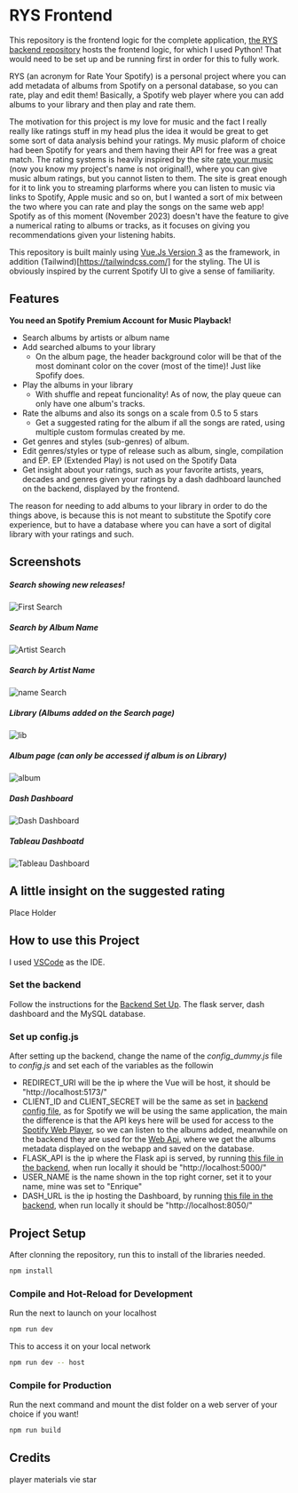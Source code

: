 # RYS Frontend

This repository is the frontend logic for the complete application, [the RYS backend repository](https://github.com/litepast/RYS-backend) hosts the frontend logic, for which I used Python! That would need to be set up and be running first in order for this to fully work.

RYS (an acronym for Rate Your Spotify) is a personal project where you can add metadata of albums from Spotify on a personal database, so you can rate, play and edit them! Basically, a Spotify web player where you can add albums to your library and then play and rate them.

The motivation for this project is my love for music and the fact I really really like ratings stuff in my head plus the idea it would be great to get some sort of data analysis behind your ratings. My music plaform of choice had been Spotify for years and them having their API for free was a great match. The rating systems is heavily inspired by the site [rate your music](www.rateyourmusic.com) (now you know my project's name is not original!), where you can give music album ratings, but you cannot listen to them. The site is great enough for it to link you to streaming plarforms where you can listen to music via links to Spotify, Apple music and so on, but I wanted a sort of mix between the two where you can rate and play the songs on the same web app! Spotify as of this moment (November 2023) doesn't have the feature to give a numerical rating to albums or tracks, as it focuses on giving you recommendations given your listening habits.

This repository is built mainly using [Vue.Js Version 3](https://vuejs.org/) as the framework, in addition (Tailwind)[https://tailwindcss.com/] for the styling. The UI is obviously inspired by the current Spotify UI to give a sense of familiarity.

## Features
__You need an Spotify Premium Account for Music Playback!__
  
* Search albums by artists or album name
* Add searched albums to your library
  * On the album page, the header background color will be that of the most dominant color on the cover (most of the time)! Just like Spofify does.     
* Play the albums in your library  
  * With shuffle and repeat funcionality! As of now, the play queue can only have one album's tracks. 
* Rate the albums and also its songs on a scale from 0.5 to 5 stars
  * Get a suggested rating for the album if all the songs are rated, using multiple custom formulas created by me.
* Get genres and styles (sub-genres) of album. 
* Edit genres/styles or type of release such as album, single, compilation and EP. EP (Extended Play) is not used on the Spotify Data
* Get insight about your ratings, such as your favorite artists, years, decades and genres given your ratings by a dash dadhboard launched on the backend, displayed by the frontend.

The reason for needing to add albums to your library in order to do the things above, is because this is not meant to substitute the Spotify core experience, but to have a database where you can have a sort of digital library with your ratings and such.


## Screenshots
##### Search showing new releases!
![First Search](/screenshots/first_search_home.JPG?raw=true)
##### Search by Album Name
![Artist Search](/screenshots/search_album.JPG?raw=true)
##### Search by Artist Name
![name Search](/screenshots/search_artists.JPG?raw=true)
##### Library (Albums added on the Search page)
![lib](/screenshots/library.JPG?raw=true)
##### Album page (can only be accessed if album is on Library)
![album](/screenshots/album.JPG?raw=true)
##### Dash Dashboard
![Dash Dashboard](/screenshots/dash_dashboard.JPG?raw=true)
##### Tableau Dashboatd
![Tableau Dashboard](/screenshots/tableau.JPG?raw=true)

## A little insight on the suggested rating

Place Holder

## How to use this Project

I used [VSCode](https://code.visualstudio.com/) as the IDE. 


### Set the backend

Follow the instructions for the [Backend Set Up](https://github.com/litepast/RYS-backend#how-to-use-this-project). The flask server, dash dashboard and the MySQL database.

### Set up config.js

After setting up the backend, change the name of the *config_dummy.js* file to *config.js* and set each of the variables as the followin

* REDIRECT_URI will be the ip where the Vue will be host, it should be "http://localhost:5173/" 
* CLIENT_ID and CLIENT_SECRET will be the same as set in [backend config file](https://github.com/litepast/RYS-backend#set-up-the-configpy-file), as for Spotify we will be using the same application, the main the difference is that the API keys here will be used for access to the [Spotify Web Player](https://developer.spotify.com/documentation/web-playback-sdk), so we can listen to the albums added, meanwhile on the backend they are used for the [Web Api](https://developer.spotify.com/documentation/web-api), where we get the albums metadata displayed on the webapp and saved on the database.
* FLASK_API is the ip where the Flask api is served, by running [this file in the backend](https://github.com/litepast/RYS-backend/blob/main/src/flask_api/app.py), when run locally it should be "http://localhost:5000/"
* USER_NAME is the name shown in the top right corner, set it to your name, mine was set to "Enrique"
* DASH_URL is the ip hosting the Dashboard, by running [this file in the backend](https://github.com/litepast/RYS-backend/blob/main/src/dash_dashboard/dash_index.py),  when run locally it should be "http://localhost:8050/"

## Project Setup

After clonning the repository, run this to install of the libraries needed.
```sh
npm install
```

### Compile and Hot-Reload for Development

Run the next to launch on your localhost
```sh
npm run dev
```
This to access it on your local network
```sh
npm run dev -- host
```

### Compile for Production

Run the next command and mount the dist folder on a web server of your choice if you want!
```sh
npm run build
```

## Credits
player
materials
vie star
